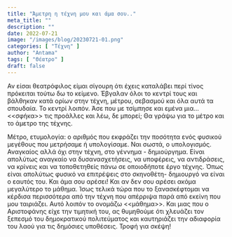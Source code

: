 ```yaml
---
title: "Άμετρη η τέχνη μου και άμα σου.."
meta_title: ""
description: ""
date: 2022-07-21
image: "/images/blog/20230721-01.png"
categories: [ "Τέχνη" ]
author: "Antama"
tags: [ "Θέατρο" ]
draft: false
---
```


Αν είσαι θεατρόφιλος είμαι σίγουρη ότι έχεις καταλάβει περί τίνος πρόκειται τούτω δω το κείμενο. Έβγαλαν όλοι το κεντρί
τους και βάλθηκαν κατά ορίων στην τέχνη, μέτρου, σεβασμού και όλα αυτά τα σπουδαία. Το κεντρί λοιπόν. Άσε που με
τσίμπησε και εμένα μια...<<σφήκα>> τις προάλλες και λέω, δε μπορεί; Θα γράψω για το μέτρο και το άμετρο της τέχνης.

Μέτρο, ετυμολογία: ο αριθμός που εκφράζει την ποσότητα ενός φυσικού μεγέθους που μετρήσαμε ή υπολογίσαμε. Ναι σωστά, ο
υπολογισμός. Αναγκαίος αλλά όχι στην τέχνη, στο γέννημα - δημιούργημα. Είναι απολύτως αναγκαίο να δυσανασχετήσεις, να
υποφέρεις, να αντιδράσεις, να κρίνεις και να τοποθετηθείς πάνω σε οποιοδήποτε έργο τέχνης. Όπως είναι απολύτως φυσικό να
επιτρέψεις στο σκηνοθέτη- δημιουργό να είναι ο εαυτός του. Και άμα σου αρέσει! Και αν δεν σου αρέσει ακόμα μεγαλύτερο το
μάθημα. Ίσως τελικά τώρα που το ξανασκέφτομαι να κέρδισα περισσότερα από την τέχνη που απέρριψα παρά από εκείνη που μου
ταιριάζει. Αυτό λοιπόν το ονομάζω <<μάθημα>>. Και μιας που ο Αριστοφάνης είχε την τιμητική του, ας θυμηθούμε ότι
χλευάζει τον ξεπεσμό του δημοκρατικού πολιτεύματος και καυτηριάζει την αδιαφορία του λαού για τις δημόσιες υποθέσεις.
Τροφή για σκέψη!
